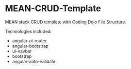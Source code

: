 # MEAN-CRUD-Template
MEAN stack CRUD template with Coding Dojo File Structure.

Technologies included:

- angular-ui-router
- angular-bootstrap
- ui-navbar
- bootstrap
- angular-auto-validate
